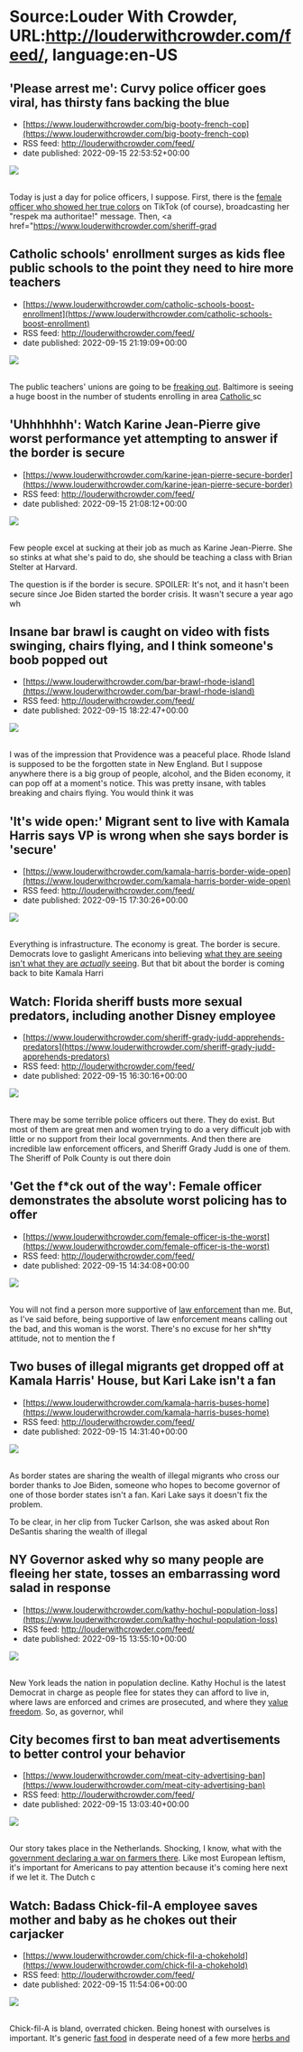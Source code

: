 # Source:Louder With Crowder, URL:http://louderwithcrowder.com/feed/, language:en-US

## 'Please arrest me': Curvy police officer goes viral, has thirsty fans backing the blue
 - [https://www.louderwithcrowder.com/big-booty-french-cop](https://www.louderwithcrowder.com/big-booty-french-cop)
 - RSS feed: http://louderwithcrowder.com/feed/
 - date published: 2022-09-15 22:53:52+00:00

<img src="https://www.louderwithcrowder.com/media-library/image.png?id=31721343&amp;width=1245&amp;height=700&amp;coordinates=0%2C0%2C0%2C118" /><br /><br /><p>Today is just a day for police officers, I suppose. First, there is the <a href="https://www.louderwithcrowder.com/female-officer-is-the-worst" target="_blank">female officer who showed her true colors</a> on TikTok (of course), broadcasting her "respek ma authoritae!" message. Then, <a href="https://www.louderwithcrowder.com/sheriff-grad

## Catholic schools' enrollment surges as kids flee public schools to the point they need to hire more teachers
 - [https://www.louderwithcrowder.com/catholic-schools-boost-enrollment](https://www.louderwithcrowder.com/catholic-schools-boost-enrollment)
 - RSS feed: http://louderwithcrowder.com/feed/
 - date published: 2022-09-15 21:19:09+00:00

<img src="https://www.louderwithcrowder.com/media-library/image.png?id=31718774&amp;width=1245&amp;height=700&amp;coordinates=0%2C76%2C0%2C76" /><br /><br /><p>The public teachers' unions are going to be <a href="https://www.louderwithcrowder.com/washington-schools-beg-enrollments" target="_blank">freaking out</a>. Baltimore is seeing a huge boost in the number of students enrolling in area <a href="https://www.louderwithcrowder.com/assistant-principal-greenwwich" target="_blank">Catholic </a>sc

## 'Uhhhhhhh': Watch Karine Jean-Pierre give worst performance yet attempting to answer if the border is secure
 - [https://www.louderwithcrowder.com/karine-jean-pierre-secure-border](https://www.louderwithcrowder.com/karine-jean-pierre-secure-border)
 - RSS feed: http://louderwithcrowder.com/feed/
 - date published: 2022-09-15 21:08:12+00:00

<img src="https://www.louderwithcrowder.com/media-library/image.png?id=31720514&amp;width=1245&amp;height=700&amp;coordinates=0%2C32%2C0%2C166" /><br /><br /><p>Few people excel at sucking at their job as much as Karine Jean-Pierre. She so stinks at what she's paid to do, she should be teaching a class with Brian Stelter at Harvard.</p><p>The question is if the border is secure. SPOILER: It's not, and it hasn't been secure since Joe Biden started the border crisis. It wasn't secure a year ago wh

## Insane bar brawl is caught on video with fists swinging, chairs flying, and I think someone's boob popped out
 - [https://www.louderwithcrowder.com/bar-brawl-rhode-island](https://www.louderwithcrowder.com/bar-brawl-rhode-island)
 - RSS feed: http://louderwithcrowder.com/feed/
 - date published: 2022-09-15 18:22:47+00:00

<img src="https://www.louderwithcrowder.com/media-library/image.png?id=31719636&amp;width=1245&amp;height=700&amp;coordinates=0%2C0%2C0%2C118" /><br /><br /><p>I was of the impression that Providence was a peaceful place. Rhode Island is supposed to be the forgotten state in New England. But I suppose anywhere there is a big group of people, alcohol, and the Biden economy, it can pop off at a moment's notice. This was pretty insane, with tables breaking and chairs flying. You would think it was 

## 'It's wide open:' Migrant sent to live with Kamala Harris says VP is wrong when she says border is 'secure'
 - [https://www.louderwithcrowder.com/kamala-harris-border-wide-open](https://www.louderwithcrowder.com/kamala-harris-border-wide-open)
 - RSS feed: http://louderwithcrowder.com/feed/
 - date published: 2022-09-15 17:30:26+00:00

<img src="https://www.louderwithcrowder.com/media-library/image.png?id=31719447&amp;width=1245&amp;height=700&amp;coordinates=0%2C0%2C0%2C118" /><br /><br /><p>Everything is infrastructure. The economy is great. The border is secure. Democrats love to gaslight Americans into believing <a href="https://www.louderwithcrowder.com/mike-rowe-brandon" target="_blank">what they are seeing isn't what they are <em>actually</em> seeing</a>. But that bit about the border is coming back to bite Kamala Harri

## Watch: Florida sheriff busts more sexual predators, including another Disney employee
 - [https://www.louderwithcrowder.com/sheriff-grady-judd-apprehends-predators](https://www.louderwithcrowder.com/sheriff-grady-judd-apprehends-predators)
 - RSS feed: http://louderwithcrowder.com/feed/
 - date published: 2022-09-15 16:30:16+00:00

<img src="https://www.louderwithcrowder.com/media-library/image.png?id=31719120&amp;width=1200&amp;height=400&amp;coordinates=0%2C18%2C0%2C394" /><br /><br /><p>There may be some terrible police officers out there. They do exist. But most of them are great men and women trying to do a very difficult job with little or no support from their local governments. And then there are incredible law enforcement officers, and Sheriff Grady Judd is one of them. The Sheriff of Polk County is out there doin

## 'Get the f*ck out of the way': Female officer demonstrates the absolute worst policing has to offer
 - [https://www.louderwithcrowder.com/female-officer-is-the-worst](https://www.louderwithcrowder.com/female-officer-is-the-worst)
 - RSS feed: http://louderwithcrowder.com/feed/
 - date published: 2022-09-15 14:34:08+00:00

<img src="https://www.louderwithcrowder.com/media-library/image.png?id=31718413&amp;width=1245&amp;height=700&amp;coordinates=0%2C0%2C0%2C118" /><br /><br /><p>You will not find a person more supportive of <a href="https://www.louderwithcrowder.com/toddler-police-officers" target="_blank">law enforcement</a> than me. But, as I've said before, being supportive of law enforcement means calling out the bad, and this woman is the worst. There's no excuse for her sh*tty attitude, not to mention the f

## Two buses of illegal migrants get dropped off at Kamala Harris' House, but Kari Lake isn't a fan
 - [https://www.louderwithcrowder.com/kamala-harris-buses-home](https://www.louderwithcrowder.com/kamala-harris-buses-home)
 - RSS feed: http://louderwithcrowder.com/feed/
 - date published: 2022-09-15 14:31:40+00:00

<img src="https://www.louderwithcrowder.com/media-library/image.png?id=31718449&amp;width=1245&amp;height=700&amp;coordinates=0%2C0%2C0%2C118" /><br /><br /><p>As border states are sharing the wealth of illegal migrants who cross our border thanks to Joe Biden, someone who hopes to become governor of one of those border states isn't a fan. Kari Lake says it doesn't fix the problem.</p><p>To be clear, in her clip from Tucker Carlson, she was asked about Ron DeSantis sharing the wealth of illegal 

## NY Governor asked why so many people are fleeing her state, tosses an embarrassing word salad in response
 - [https://www.louderwithcrowder.com/kathy-hochul-population-loss](https://www.louderwithcrowder.com/kathy-hochul-population-loss)
 - RSS feed: http://louderwithcrowder.com/feed/
 - date published: 2022-09-15 13:55:10+00:00

<img src="https://www.louderwithcrowder.com/media-library/image.png?id=31718157&amp;width=1245&amp;height=700&amp;coordinates=0%2C13%2C0%2C135" /><br /><br /><p>New York leads the nation in population decline.  Kathy Hochul is the latest Democrat in charge as people flee for states they can afford to live in, where laws are enforced and crimes are prosecuted, and where they <a href="https://www.louderwithcrowder.com/leaked-memo-shows-nypd" target="_blank">value freedom</a>. So, as governor, whil

## City becomes first to ban meat advertisements to better control your behavior
 - [https://www.louderwithcrowder.com/meat-city-advertising-ban](https://www.louderwithcrowder.com/meat-city-advertising-ban)
 - RSS feed: http://louderwithcrowder.com/feed/
 - date published: 2022-09-15 13:03:40+00:00

<img src="https://www.louderwithcrowder.com/media-library/image.jpg?id=31717985&amp;width=1200&amp;height=800&amp;coordinates=100%2C0%2C100%2C0" /><br /><br /><p>Our story takes place in the Netherlands. Shocking, I know, what with the <a href="https://www.louderwithcrowder.com/farmers-dutch-regulations" target="_blank">government declaring a war on farmers there</a>. Like most European leftism, it's important for Americans to pay attention because it's coming here next if we let it. The Dutch c

## Watch: Badass Chick-fil-A employee saves mother and baby as he chokes out their carjacker
 - [https://www.louderwithcrowder.com/chick-fil-a-chokehold](https://www.louderwithcrowder.com/chick-fil-a-chokehold)
 - RSS feed: http://louderwithcrowder.com/feed/
 - date published: 2022-09-15 11:54:06+00:00

<img src="https://www.louderwithcrowder.com/media-library/image.png?id=31717681&amp;width=600&amp;height=600&amp;coordinates=221%2C0%2C221%2C0" /><br /><br /><p>Chick-fil-A is bland, overrated chicken. Being honest with ourselves is important. It's generic <a href="https://www.louderwithcrowder.com/professor-upset-manager-earns-more" target="_blank">fast food</a> in desperate need of a few more <a href="https://www.louderwithcrowder.com/kfc-bordder-lockdown-new-zealand" target="_blank">herbs and

